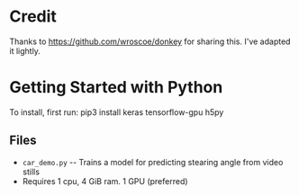 # Credit
Thanks to https://github.com/wroscoe/donkey for sharing this.  I've adapted it lightly.

# Getting Started with Python

To install, first run:
   pip3 install keras tensorflow-gpu h5py

## Files

* `car_demo.py` -- Trains a model for predicting stearing angle from video stills
 * Requires 1 cpu, 4 GiB ram. 1 GPU (preferred)
